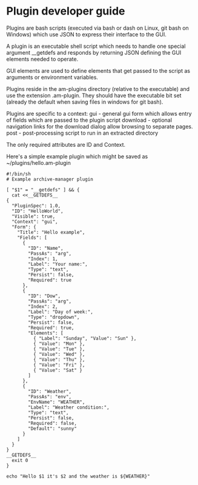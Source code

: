 # Plugin developer guide

Plugins are bash scripts (executed via bash or dash on Linux, git bash on Windows) which use
JSON to express their interface to the GUI.

A plugin is an executable shell script which needs to handle one special argument __getdefs
and responds by returning JSON defining the GUI elements needed to operate.

GUI elements are used to define elements that get passed to the script as arguments or
environment variables.

Plugins reside in the am-plugins directory (relative to the executable) and use the
extension .am-plugin. They should have the executable bit set (already the default
when saving files in windows for git bash).

Plugins are specific to a context:
  gui - general gui form which allows entry of fields which are passed to the plugin script
  download - optional navigation links for the download dialog allow browsing to separate
        pages.
  post - post-processing script to run in an extracted directory

The only required attributes are ID and Context.

Here's a simple example plugin which might be saved as ~/plugins/hello.am-plugin

```
#!/bin/sh
# Example archive-manager plugin

[ "$1" = "__getdefs" ] && {
  cat <<__GETDEFS__
{
  "PluginSpec": 1.0,
  "ID": "HelloWorld",
  "Visible": true,
  "Context": "gui",
  "Form": {
    "Title": "Hello example",
    "Fields": [
      {
        "ID": "Name",
        "PassAs": "arg",
        "Index": 1,
        "Label": "Your name:",
        "Type": "text",
        "Persist": false,
        "Required": true
      },
      {
        "ID": "Dow",
        "PassAs": "arg",
        "Index": 2,
        "Label": "Day of week:",
        "Type": "dropdown",
        "Persist": false,
        "Required": true,
        "Elements": [
          { "Label": "Sunday", "Value": "Sun" },
          { "Value": "Mon" },
          { "Value": "Tue" },
          { "Value": "Wed" },
          { "Value": "Thu" },
          { "Value": "Fri" },
          { "Value": "Sat" }
        ]
      },
      {
        "ID": "Weather",
        "PassAs": "env",
        "EnvName": "WEATHER",
        "Label": "Weather condition:",
        "Type": "text",
        "Persist": false,
        "Required": false,
        "Default": "sunny"
      }
    ]
  }
}
__GETDEFS__
  exit 0
}

echo "Hello $1 it's $2 and the weather is ${WEATHER}"
```
